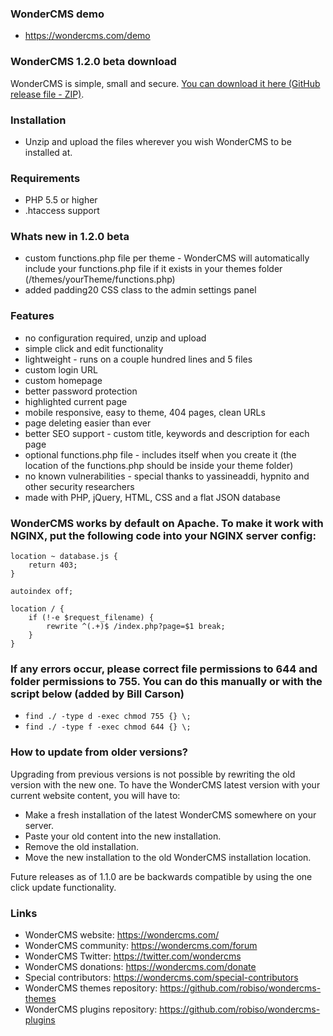 ### WonderCMS demo
- https://wondercms.com/demo

### WonderCMS 1.2.0 beta download
WonderCMS is simple, small and secure. [You can download it here (GitHub release file - ZIP)](https://github.com/robiso/wondercms/releases/download/1.2.0-beta/WonderCMS-1.2.0-beta.zip).

### Installation
- Unzip and upload the files wherever you wish WonderCMS to be installed at.

### Requirements
 - PHP 5.5 or higher
 - .htaccess support

### Whats new in 1.2.0 beta
- custom functions.php file per theme - WonderCMS will automatically include your functions.php file if it exists in your themes folder (/themes/yourTheme/functions.php)
- added padding20 CSS class to the admin settings panel

### Features
 - no configuration required, unzip and upload
 - simple click and edit functionality
 - lightweight - runs on a couple hundred lines and 5 files
 - custom login URL
 - custom homepage
 - better password protection
 - highlighted current page
 - mobile responsive, easy to theme, 404 pages, clean URLs
 - page deleting easier than ever
 - better SEO support - custom title, keywords and description for each page
 - optional functions.php file - includes itself when you create it (the location of the functions.php should be inside your theme folder)
 - no known vulnerabilities - special thanks to yassineaddi, hypnito and other security researchers
 - made with PHP, jQuery, HTML, CSS and a flat JSON database

### WonderCMS works by default on Apache. To make it work with NGINX, put the following code into your NGINX server config:
```
location ~ database.js {
	return 403;
}

autoindex off;

location / {
	if (!-e $request_filename) {
		rewrite ^(.+)$ /index.php?page=$1 break;
	}
}
```

### If any errors occur, please correct file permissions to 644 and folder permissions to 755. You can do this manually or with the script below (added by Bill Carson)
  - `find ./ -type d -exec chmod 755 {} \;`
  - `find ./ -type f -exec chmod 644 {} \;`

### How to update from older versions?
Upgrading from previous versions is not possible by rewriting the old version with the new one. To have the WonderCMS latest version with your current website content, you will have to:
 - Make a fresh installation of the latest WonderCMS somewhere on your server.
 - Paste your old content into the new installation.
 - Remove the old installation.
 - Move the new installation to the old WonderCMS installation location.

Future releases as of 1.1.0 are be backwards compatible by using the one click update functionality.

### Links
- WonderCMS website: https://wondercms.com/
- WonderCMS community: https://wondercms.com/forum
- WonderCMS Twitter: https://twitter.com/wondercms
- WonderCMS donations: https://wondercms.com/donate
- Special contributors: https://wondercms.com/special-contributors
- WonderCMS themes repository: https://github.com/robiso/wondercms-themes
- WonderCMS plugins repository: https://github.com/robiso/wondercms-plugins

